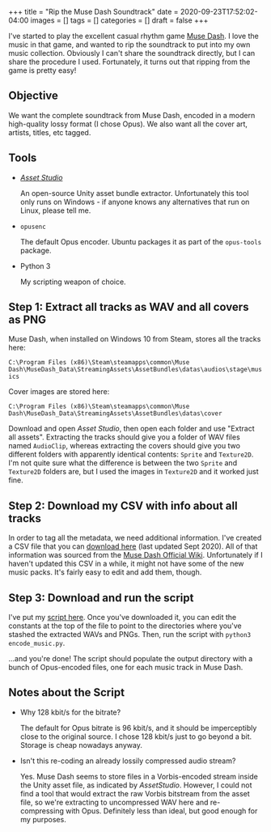 +++
title = "Rip the Muse Dash Soundtrack"
date = 2020-09-23T17:52:02-04:00
images = []
tags = []
categories = []
draft = false
+++

I've started to play the excellent casual rhythm game [Muse Dash](https://store.steampowered.com/app/774171/Muse_Dash/). I love the music in that game, and wanted to rip the soundtrack to put into my own music collection. Obviously I can't share the soundtrack directly, but I can share the procedure I used. Fortunately, it turns out that ripping from the game is pretty easy!

## Objective

We want the complete soundtrack from Muse Dash, encoded in a modern high-quality lossy format (I chose Opus). We also want all the cover art, artists, titles, etc tagged.

## Tools

* [*Asset Studio*](https://github.com/Perfare/AssetStudio)
    
    An open-source Unity asset bundle extractor. Unfortunately this tool only runs on Windows - if anyone knows any alternatives that run on Linux, please tell me.

* `opusenc`

    The default Opus encoder. Ubuntu packages it as part of the `opus-tools` package.

* Python 3

    My scripting weapon of choice.

## Step 1: Extract all tracks as WAV and all covers as PNG

Muse Dash, when installed on Windows 10 from Steam, stores all the tracks here:

`C:\Program Files (x86)\Steam\steamapps\common\Muse Dash\MuseDash_Data\StreamingAssets\AssetBundles\datas\audios\stage\musics`

Cover images are stored here:

`C:\Program Files (x86)\Steam\steamapps\common\Muse Dash\MuseDash_Data\StreamingAssets\AssetBundles\datas\cover`

Download and open *Asset Studio*, then open each folder and use "Extract all assets". Extracting the tracks should give you a folder of WAV files named `AudioClip`, whereas extracting the covers should give you two different folders with apparently identical contents: `Sprite` and `Texture2D`. I'm not quite sure what the difference is between the two `Sprite` and `Texture2D` folders are, but I used the images in `Texture2D` and it worked just fine.

## Step 2: Download my CSV with info about all tracks

In order to tag all the metadata, we need additional information. I've created a CSV file that you can [download here](/files/muse_dash_songs.csv) (last updated Sept 2020). All of that information was sourced from the [Muse Dash Official Wiki](https://musedash.gamepedia.com/Songs). Unfortunately if I haven't updated this CSV in a while, it might not have some of the new music packs. It's fairly easy to edit and add them, though.

## Step 3: Download and run the script

I've put my [script here](https://gist.github.com/lauhayden/f1e011e1efe9fb4ae1df2e211d856ce9). Once you've downloaded it, you can edit the constants at the top of the file to point to the directories where you've stashed the extracted WAVs and PNGs. Then, run the script with `python3 encode_music.py`.

...and you're done! The script should populate the output directory with a bunch of Opus-encoded files, one for each music track in Muse Dash.

## Notes about the Script

* Why 128 kbit/s for the bitrate?

    The default for Opus bitrate is 96 kbit/s, and it should be imperceptibly close to the original source. I chose 128 kbit/s just to go beyond a bit. Storage is cheap nowadays anyway.

* Isn't this re-coding an already lossily compressed audio stream?

    Yes. Muse Dash seems to store files in a Vorbis-encoded stream inside the Unity asset file, as indicated by *AssetStudio*. However, I could not find a tool that would extract the raw Vorbis bitstream from the asset file, so we're extracting to uncompressed WAV here and re-compressing with Opus. Definitely less than ideal, but good enough for my purposes.